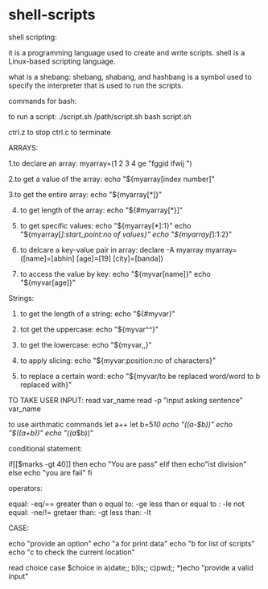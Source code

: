 # shell-scripts

shell scripting:

it is a programming language used to create and write scripts. 
shell is a Linux-based scripting language. 

what is a shebang:
shebang, shabang, and hashbang is a symbol used to specify the interpreter that is used to run the scripts. 

commands for bash:

to run a script:
./script.sh
/path/script.sh
bash script.sh

ctrl.z to stop
ctrl.c to terminate


ARRAYS:


1.to declare an array:
	myarray=(1 2 3 4 ge  "fggid ifwij ")

2.to get a value of the array:
	echo "${myarray[index number]"

3.to get the entire array:
	echo "${myarray[*]}"

4. to get length of the array:
	echo "${#myarray[*}]"	

5. to get specific values:
	echo "${myarray[*]:1}"
	echo "${myarray[*]:start_point:no of values}"
	echo "${myarray[*]:1:2}"
	
6. to delcare a key-value pair in array:
	declare -A myarray
	myarray=([name]=[abhin] [age]=[19] [city]=[banda])

7. to access the value by key:
	echo "${myvar[name]}"
	echo "${myvar[age]}"
	
Strings:

1. to get the length of a string:
	echo "${#myvar}"
2. tot get the uppercase:
	echo "${myvar^^}"
3. to get the lowercase:
	echo "${myvar,,}"

4. to apply slicing:
	echo "${myvar:position:no of characters}"
5. to replace a certain word:
	echo "${myvar/to be replaced word/word to b replaced with}"



TO TAKE USER INPUT:
	read var_name
	read -p "input asking sentence" var_name


to use airthmatic commands
	let a++
	let b=5*10
	echo "$(($a-$b))"
	echo "$(($a+$b))"
	echo "$(($a*$b))"
	


conditional statement:

if[[$marks -gt 40]]
then 
	echo "You are pass"
elif 
then
	echo"ist division"
else
	echo "you are fail"
fi

operators:

equal: -eq/==
greater than o equal to: -ge
less than or equal to : -le
not equal: -ne/!=
gretaer than: -gt
less than: -lt



CASE:

echo "provide an option"
echo "a for print data"
echo "b for list of scripts"
echo "c to check the current location"

read choice
case $choice in
	a)date;;
	b)ls;;
	c)pwd;;
	*)echo "provide a valid input"




